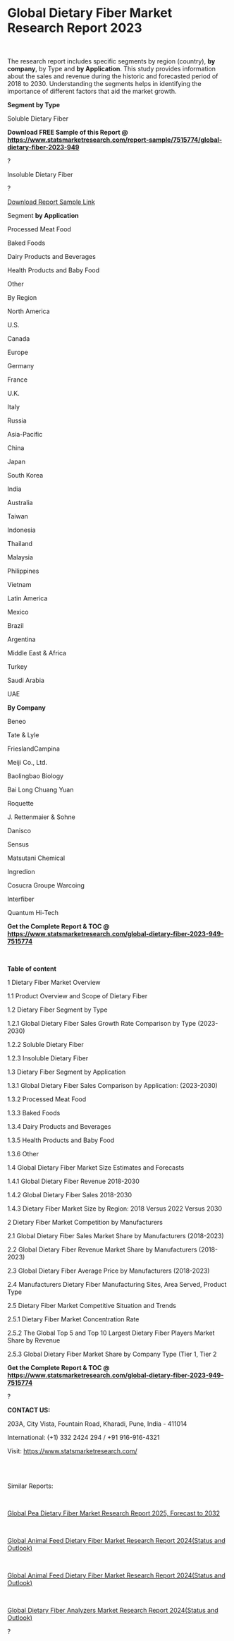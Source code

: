 <h1>Global Dietary Fiber Market Research Report 2023</h1><br/><p>The research report includes specific segments by region (country), <strong>by company</strong>, by Type and <strong>by Application</strong>. This study provides information about the sales and revenue during the historic and forecasted period of 2018 to 2030. Understanding the segments helps in identifying the importance of different factors that aid the market growth.</p>
 
 
 
 <p><strong>Segment by Type</strong></p>
 
 
 
 <p>Soluble Dietary Fiber</p>
 
 
 
 <div><b>Download FREE Sample of this Report @ <a href="https://www.statsmarketresearch.com/download-free-sample/7515774/global-dietary-fiber-2023-949">https://www.statsmarketresearch.com/report-sample/7515774/global-dietary-fiber-2023-949</a></b></div>
 
 
 
 <p>? </p>
 
 
 
 <p>Insoluble Dietary Fiber</p>
 
 
 
 <p>? </p>
 
 
 
 <p><a href="https://www.statsmarketresearch.com/download-free-sample/7515774/global-dietary-fiber-2023-949">Download Report Sample Link</a></p>
 
 
 
 <p>Segment <strong>by Application</strong></p>
 
 
 
 <p>Processed Meat Food</p>
 
 
 
 <p>Baked Foods</p>
 
 
 
 <p>Dairy Products and Beverages</p>
 
 
 
 <p>Health Products and Baby Food</p>
 
 
 
 <p>Other</p>
 
 
 
 <p>By Region</p>
 
 
 
 <p>North America</p>
 
 
 
 <p>U.S.</p>
 
 
 
 <p>Canada</p>
 
 
 
 <p>Europe</p>
 
 
 
 <p>Germany</p>
 
 
 
 <p>France</p>
 
 
 
 <p>U.K.</p>
 
 
 
 <p>Italy</p>
 
 
 
 <p>Russia</p>
 
 
 
 <p>Asia-Pacific</p>
 
 
 
 <p>China</p>
 
 
 
 <p>Japan</p>
 
 
 
 <p>South Korea</p>
 
 
 
 <p>India</p>
 
 
 
 <p>Australia</p>
 
 
 
 <p>Taiwan</p>
 
 
 
 <p>Indonesia</p>
 
 
 
 <p>Thailand</p>
 
 
 
 <p>Malaysia</p>
 
 
 
 <p>Philippines</p>
 
 
 
 <p>Vietnam</p>
 
 
 
 <p>Latin America</p>
 
 
 
 <p>Mexico</p>
 
 
 
 <p>Brazil</p>
 
 
 
 <p>Argentina</p>
 
 
 
 <p>Middle East & Africa</p>
 
 
 
 <p>Turkey</p>
 
 
 
 <p>Saudi Arabia</p>
 
 
 
 <p>UAE</p>
 
 
 
 <p><strong>By Company</strong></p>
 
 
 
 <p>Beneo</p>
 
 
 
 <p>Tate & Lyle</p>
 
 
 
 <p>FrieslandCampina</p>
 
 
 
 <p>Meiji Co., Ltd.</p>
 
 
 
 <p>Baolingbao Biology</p>
 
 
 
 <p>Bai Long Chuang Yuan</p>
 
 
 
 <p>Roquette</p>
 
 
 
 <p>J. Rettenmaier & Sohne</p>
 
 
 
 <p>Danisco</p>
 
 
 
 <p>Sensus</p>
 
 
 
 <p>Matsutani Chemical</p>
 
 
 
 <p>Ingredion</p>
 
 
 
 <p>Cosucra Groupe Warcoing</p>
 
 
 
 <p>Interfiber</p>
 
 
 
 <p>Quantum Hi-Tech</p>
 
 
 
 <div><b>Get the Complete Report & TOC @ <a href="https://www.statsmarketresearch.com/global-dietary-fiber-2023-949-7515774">https://www.statsmarketresearch.com/global-dietary-fiber-2023-949-7515774</a></b></div>
 
 
 
 <p><br />
 
 <b>Table of content</b></p>
 
 
 
 <p>1 Dietary Fiber Market Overview<br />
 
 1.1 Product Overview and Scope of Dietary Fiber<br />
 
 1.2 Dietary Fiber Segment by Type<br />
 
 1.2.1 Global Dietary Fiber Sales Growth Rate Comparison by Type (2023-2030)<br />
 
 1.2.2 Soluble Dietary Fiber<br />
 
 1.2.3 Insoluble Dietary Fiber<br />
 
 1.3 Dietary Fiber Segment by Application<br />
 
 1.3.1 Global Dietary Fiber Sales Comparison by Application: (2023-2030)<br />
 
 1.3.2 Processed Meat Food<br />
 
 1.3.3 Baked Foods<br />
 
 1.3.4 Dairy Products and Beverages<br />
 
 1.3.5 Health Products and Baby Food<br />
 
 1.3.6 Other<br />
 
 1.4 Global Dietary Fiber Market Size Estimates and Forecasts<br />
 
 1.4.1 Global Dietary Fiber Revenue 2018-2030<br />
 
 1.4.2 Global Dietary Fiber Sales 2018-2030<br />
 
 1.4.3 Dietary Fiber Market Size by Region: 2018 Versus 2022 Versus 2030<br />
 
 2 Dietary Fiber Market Competition by Manufacturers<br />
 
 2.1 Global Dietary Fiber Sales Market Share by Manufacturers (2018-2023)<br />
 
 2.2 Global Dietary Fiber Revenue Market Share by Manufacturers (2018-2023)<br />
 
 2.3 Global Dietary Fiber Average Price by Manufacturers (2018-2023)<br />
 
 2.4 Manufacturers Dietary Fiber Manufacturing Sites, Area Served, Product Type<br />
 
 2.5 Dietary Fiber Market Competitive Situation and Trends<br />
 
 2.5.1 Dietary Fiber Market Concentration Rate<br />
 
 2.5.2 The Global Top 5 and Top 10 Largest Dietary Fiber Players Market Share by Revenue<br />
 
 2.5.3 Global Dietary Fiber Market Share by Company Type (Tier 1, Tier 2</p>
 
 
 
 <div><b>Get the Complete Report & TOC @ <a href="https://www.statsmarketresearch.com/global-dietary-fiber-2023-949-7515774">https://www.statsmarketresearch.com/global-dietary-fiber-2023-949-7515774</a></b></div>
 
 
 
 <p>? </p>
 
 
 
 <p><b>CONTACT US:</b><br />
 
 203A, City Vista, Fountain Road, Kharadi, Pune, India - 411014<br />
 
 International: (+1) 332 2424 294 / +91 916-916-4321<br />
 
 Visit: <a href="https://www.statsmarketresearch.com/">https://www.statsmarketresearch.com/</a><br />
 
 <br />
 
 <br />
 
 Similar Reports:<br />
 
 <br />
 
 <a href="https://www.statsmarketresearch.com/global-pea-dietary-fiber-2025-2032-919-8023904">Global Pea Dietary Fiber Market Research Report 2025, Forecast to 2032</a><br />
 
 <br />
 
 <a href="https://www.statsmarketresearch.com/global-animal-feed-dietary-fiber-2024-345-8017384">Global Animal Feed Dietary Fiber Market Research Report 2024(Status and Outlook)</a><br />
 
 <br />
 
 <a href="https://www.statsmarketresearch.com/global-animal-feed-dietary-fiber-2024-342-8014098">Global Animal Feed Dietary Fiber Market Research Report 2024(Status and Outlook)</a><br />
 
 <br />
 
 <a href="https://www.statsmarketresearch.com/global-dietary-fiber-analyzers-2024-806-7996058">Global Dietary Fiber Analyzers Market Research Report 2024(Status and Outlook)</a><br />
 
 ? </p>